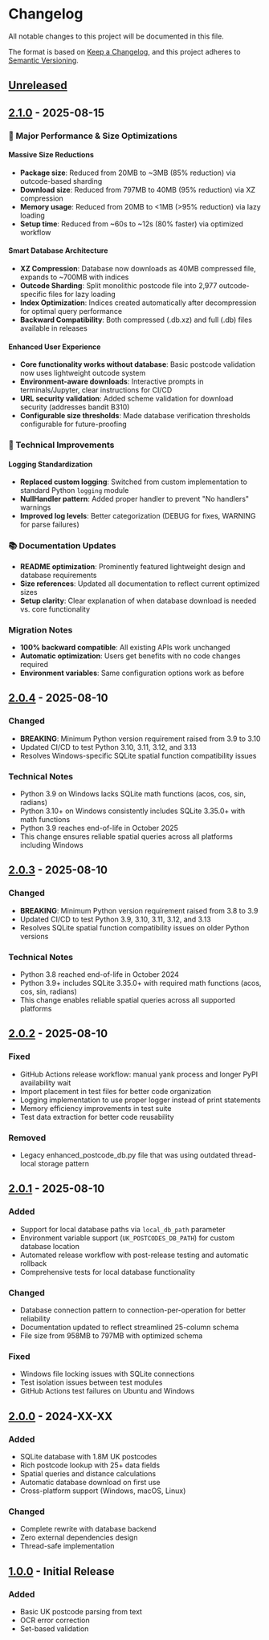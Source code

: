 # Changelog

All notable changes to this project will be documented in this file.

The format is based on [Keep a Changelog](https://keepachangelog.com/en/1.0.0/),
and this project adheres to [Semantic Versioning](https://semver.org/spec/v2.0.0.html).

## [Unreleased]

## [2.1.0] - 2025-08-15

### 🚀 Major Performance & Size Optimizations

#### **Massive Size Reductions**
- **Package size**: Reduced from 20MB to ~3MB (85% reduction) via outcode-based sharding
- **Download size**: Reduced from 797MB to 40MB (95% reduction) via XZ compression
- **Memory usage**: Reduced from 20MB to <1MB (>95% reduction) via lazy loading
- **Setup time**: Reduced from ~60s to ~12s (80% faster) via optimized workflow

#### **Smart Database Architecture**
- **XZ Compression**: Database now downloads as 40MB compressed file, expands to ~700MB with indices
- **Outcode Sharding**: Split monolithic postcode file into 2,977 outcode-specific files for lazy loading
- **Index Optimization**: Indices created automatically after decompression for optimal query performance
- **Backward Compatibility**: Both compressed (.db.xz) and full (.db) files available in releases

#### **Enhanced User Experience**
- **Core functionality works without database**: Basic postcode validation now uses lightweight outcode system
- **Environment-aware downloads**: Interactive prompts in terminals/Jupyter, clear instructions for CI/CD
- **URL security validation**: Added scheme validation for download security (addresses bandit B310)
- **Configurable size thresholds**: Made database verification thresholds configurable for future-proofing

### 🔧 Technical Improvements

#### **Logging Standardization**
- **Replaced custom logging**: Switched from custom implementation to standard Python `logging` module
- **NullHandler pattern**: Added proper handler to prevent "No handlers" warnings
- **Improved log levels**: Better categorization (DEBUG for fixes, WARNING for parse failures)

### 📚 Documentation Updates
- **README optimization**: Prominently featured lightweight design and database requirements
- **Size references**: Updated all documentation to reflect current optimized sizes
- **Setup clarity**: Clear explanation of when database download is needed vs. core functionality

### Migration Notes
- **100% backward compatible**: All existing APIs work unchanged
- **Automatic optimization**: Users get benefits with no code changes required
- **Environment variables**: Same configuration options work as before


## [2.0.4] - 2025-08-10

### Changed
- **BREAKING**: Minimum Python version requirement raised from 3.9 to 3.10
- Updated CI/CD to test Python 3.10, 3.11, 3.12, and 3.13
- Resolves Windows-specific SQLite spatial function compatibility issues

### Technical Notes
- Python 3.9 on Windows lacks SQLite math functions (acos, cos, sin, radians)
- Python 3.10+ on Windows consistently includes SQLite 3.35.0+ with math functions
- Python 3.9 reaches end-of-life in October 2025
- This change ensures reliable spatial queries across all platforms including Windows

## [2.0.3] - 2025-08-10

### Changed
- **BREAKING**: Minimum Python version requirement raised from 3.8 to 3.9
- Updated CI/CD to test Python 3.9, 3.10, 3.11, 3.12, and 3.13
- Resolves SQLite spatial function compatibility issues on older Python versions

### Technical Notes
- Python 3.8 reached end-of-life in October 2024
- Python 3.9+ includes SQLite 3.35.0+ with required math functions (acos, cos, sin, radians)
- This change enables reliable spatial queries across all supported platforms

## [2.0.2] - 2025-08-10

### Fixed
- GitHub Actions release workflow: manual yank process and longer PyPI availability wait
- Import placement in test files for better code organization
- Logging implementation to use proper logger instead of print statements
- Memory efficiency improvements in test suite
- Test data extraction for better code reusability

### Removed
- Legacy enhanced_postcode_db.py file that was using outdated thread-local storage pattern

## [2.0.1] - 2025-08-10

### Added
- Support for local database paths via `local_db_path` parameter
- Environment variable support (`UK_POSTCODES_DB_PATH`) for custom database location
- Automated release workflow with post-release testing and automatic rollback
- Comprehensive tests for local database functionality

### Changed
- Database connection pattern to connection-per-operation for better reliability
- Documentation updated to reflect streamlined 25-column schema
- File size from 958MB to 797MB with optimized schema

### Fixed
- Windows file locking issues with SQLite connections
- Test isolation issues between test modules
- GitHub Actions test failures on Ubuntu and Windows

## [2.0.0] - 2024-XX-XX

### Added
- SQLite database with 1.8M UK postcodes
- Rich postcode lookup with 25+ data fields
- Spatial queries and distance calculations
- Automatic database download on first use
- Cross-platform support (Windows, macOS, Linux)

### Changed
- Complete rewrite with database backend
- Zero external dependencies design
- Thread-safe implementation

## [1.0.0] - Initial Release

### Added
- Basic UK postcode parsing from text
- OCR error correction
- Set-based validation

[Unreleased]: https://github.com/angangwa/uk-postcodes-parsing/compare/v2.1.0...HEAD
[2.1.0]: https://github.com/angangwa/uk-postcodes-parsing/compare/v2.0.4...v2.1.0
[2.0.4]: https://github.com/angangwa/uk-postcodes-parsing/compare/v2.0.3...v2.0.4
[2.0.3]: https://github.com/angangwa/uk-postcodes-parsing/compare/v2.0.2...v2.0.3
[2.0.2]: https://github.com/angangwa/uk-postcodes-parsing/compare/v2.0.1...v2.0.2
[2.0.1]: https://github.com/angangwa/uk-postcodes-parsing/compare/v2.0.0...v2.0.1
[2.0.0]: https://github.com/angangwa/uk-postcodes-parsing/compare/v1.0.0...v2.0.0
[1.0.0]: https://github.com/angangwa/uk-postcodes-parsing/releases/tag/v1.0.0